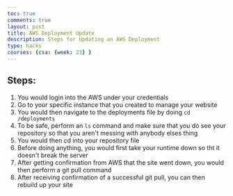 ```yaml
---
toc: true
comments: true
layout: post
title: AWS Deployment Update
description: Steps for Updating an AWS Deployment
type: hacks
courses: {csa: {week: 23} }
---
```

## Steps:
1. You would login into the AWS under your credentials 
2. Go to your specific instance that you created to manage your website
3. You would then navigate to the deployments file by doing `cd /deployments`
4. To be safe, perform an `ls` command and make sure that you do see your repository so that you aren't messing with anybody elses thing 
5. You would then cd into your repository file
6. Before doing anything, you would first take your runtime down so tht it doesn't break the server
7. After getting confirmation from AWS that the site went down, you would then perform a git pull command
8. After receiving confirmation of a successful git pull, you can then rebuild up your site 